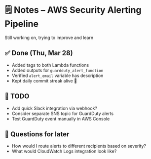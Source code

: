 # 🗒️ Notes – AWS Security Alerting Pipeline

Still working on, trying to improve and learn

## ✅ Done (Thu, Mar 28)

- Added tags to both Lambda functions
- Added outputs for `guardduty_alert_function`
- Verified `alert_email` variable has description
- Kept daily commit streak alive 💪

## 📌 TODO

- Add quick Slack integration via webhook?
- Consider separate SNS topic for GuardDuty alerts
- Test GuardDuty event manually in AWS Console

## 🤔 Questions for later

- How would I route alerts to different recipients based on severity?
- What would CloudWatch Logs integration look like?

